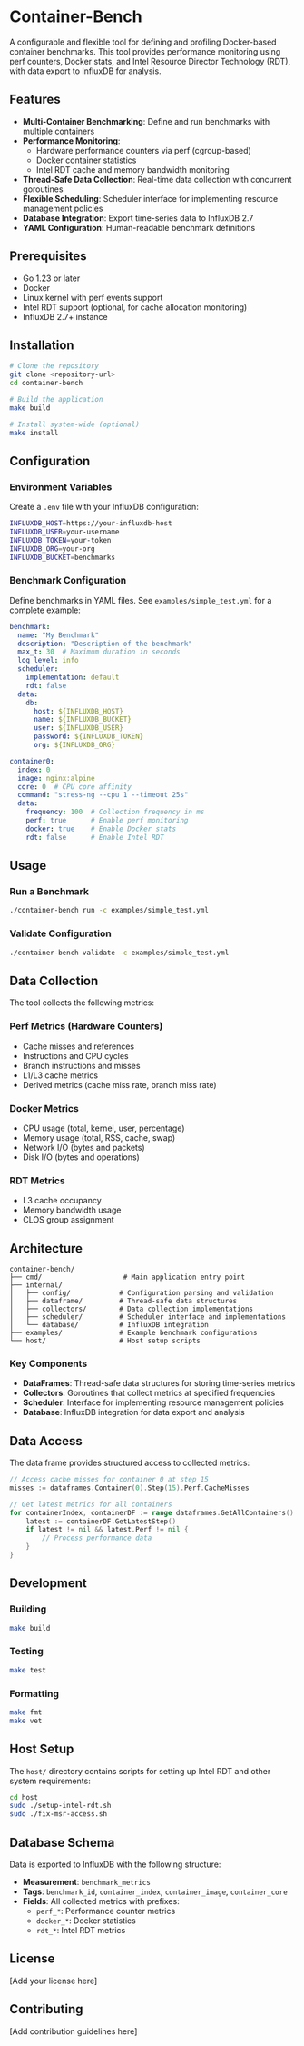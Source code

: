 # Container-Bench

A configurable and flexible tool for defining and profiling Docker-based container benchmarks. This tool provides performance monitoring using perf counters, Docker stats, and Intel Resource Director Technology (RDT), with data export to InfluxDB for analysis.

## Features

- **Multi-Container Benchmarking**: Define and run benchmarks with multiple containers
- **Performance Monitoring**: 
  - Hardware performance counters via perf (cgroup-based)
  - Docker container statistics
  - Intel RDT cache and memory bandwidth monitoring
- **Thread-Safe Data Collection**: Real-time data collection with concurrent goroutines
- **Flexible Scheduling**: Scheduler interface for implementing resource management policies
- **Database Integration**: Export time-series data to InfluxDB 2.7
- **YAML Configuration**: Human-readable benchmark definitions

## Prerequisites

- Go 1.23 or later
- Docker
- Linux kernel with perf events support
- Intel RDT support (optional, for cache allocation monitoring)
- InfluxDB 2.7+ instance

## Installation

```bash
# Clone the repository
git clone <repository-url>
cd container-bench

# Build the application
make build

# Install system-wide (optional)
make install
```

## Configuration

### Environment Variables

Create a `.env` file with your InfluxDB configuration:

```bash
INFLUXDB_HOST=https://your-influxdb-host
INFLUXDB_USER=your-username
INFLUXDB_TOKEN=your-token
INFLUXDB_ORG=your-org
INFLUXDB_BUCKET=benchmarks
```

### Benchmark Configuration

Define benchmarks in YAML files. See `examples/simple_test.yml` for a complete example:

```yaml
benchmark:
  name: "My Benchmark"
  description: "Description of the benchmark"
  max_t: 30  # Maximum duration in seconds
  log_level: info
  scheduler:
    implementation: default
    rdt: false
  data:
    db:
      host: ${INFLUXDB_HOST}
      name: ${INFLUXDB_BUCKET}
      user: ${INFLUXDB_USER}
      password: ${INFLUXDB_TOKEN}
      org: ${INFLUXDB_ORG}

container0:
  index: 0
  image: nginx:alpine
  core: 0  # CPU core affinity
  command: "stress-ng --cpu 1 --timeout 25s"
  data:
    frequency: 100  # Collection frequency in ms
    perf: true      # Enable perf monitoring
    docker: true    # Enable Docker stats
    rdt: false      # Enable Intel RDT
```

## Usage

### Run a Benchmark

```bash
./container-bench run -c examples/simple_test.yml
```

### Validate Configuration

```bash
./container-bench validate -c examples/simple_test.yml
```

## Data Collection

The tool collects the following metrics:

### Perf Metrics (Hardware Counters)
- Cache misses and references
- Instructions and CPU cycles
- Branch instructions and misses
- L1/L3 cache metrics
- Derived metrics (cache miss rate, branch miss rate)

### Docker Metrics
- CPU usage (total, kernel, user, percentage)
- Memory usage (total, RSS, cache, swap)
- Network I/O (bytes and packets)
- Disk I/O (bytes and operations)

### RDT Metrics
- L3 cache occupancy
- Memory bandwidth usage
- CLOS group assignment

## Architecture

```
container-bench/
├── cmd/                    # Main application entry point
├── internal/
│   ├── config/            # Configuration parsing and validation
│   ├── dataframe/         # Thread-safe data structures
│   ├── collectors/        # Data collection implementations
│   ├── scheduler/         # Scheduler interface and implementations
│   └── database/          # InfluxDB integration
├── examples/              # Example benchmark configurations
└── host/                  # Host setup scripts
```

### Key Components

- **DataFrames**: Thread-safe data structures for storing time-series metrics
- **Collectors**: Goroutines that collect metrics at specified frequencies
- **Scheduler**: Interface for implementing resource management policies
- **Database**: InfluxDB integration for data export and analysis

## Data Access

The data frame provides structured access to collected metrics:

```go
// Access cache misses for container 0 at step 15
misses := dataframes.Container(0).Step(15).Perf.CacheMisses

// Get latest metrics for all containers
for containerIndex, containerDF := range dataframes.GetAllContainers() {
    latest := containerDF.GetLatestStep()
    if latest != nil && latest.Perf != nil {
        // Process performance data
    }
}
```

## Development

### Building

```bash
make build
```

### Testing

```bash
make test
```

### Formatting

```bash
make fmt
make vet
```

## Host Setup

The `host/` directory contains scripts for setting up Intel RDT and other system requirements:

```bash
cd host
sudo ./setup-intel-rdt.sh
sudo ./fix-msr-access.sh
```

## Database Schema

Data is exported to InfluxDB with the following structure:

- **Measurement**: `benchmark_metrics`
- **Tags**: `benchmark_id`, `container_index`, `container_image`, `container_core`
- **Fields**: All collected metrics with prefixes:
  - `perf_*`: Performance counter metrics
  - `docker_*`: Docker statistics
  - `rdt_*`: Intel RDT metrics

## License

[Add your license here]

## Contributing

[Add contribution guidelines here]
